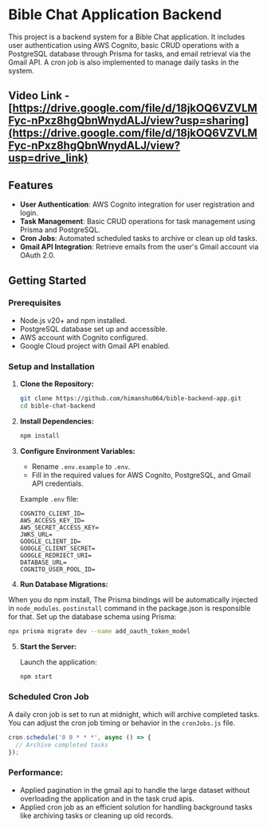 
# Bible Chat Application Backend

This project is a backend system for a Bible Chat application. It includes user authentication using AWS Cognito, basic CRUD operations with a PostgreSQL database through Prisma for tasks, and email retrieval via the Gmail API. A cron job is also implemented to manage daily tasks in the system.

## Video Link - [https://drive.google.com/file/d/18jkOQ6VZVLMFyc-nPxz8hgQbnWnydALJ/view?usp=sharing](https://drive.google.com/file/d/18jkOQ6VZVLMFyc-nPxz8hgQbnWnydALJ/view?usp=drive_link)

## Features

- **User Authentication**: AWS Cognito integration for user registration and login.
- **Task Management**: Basic CRUD operations for task management using Prisma and PostgreSQL.
- **Cron Jobs**: Automated scheduled tasks to archive or clean up old tasks.
- **Gmail API Integration**: Retrieve emails from the user's Gmail account via OAuth 2.0.

## Getting Started

### Prerequisites

- Node.js v20+ and npm installed.
- PostgreSQL database set up and accessible.
- AWS account with Cognito configured.
- Google Cloud project with Gmail API enabled.

### Setup and Installation

1. **Clone the Repository:**

   ```bash
   git clone https://github.com/himanshu064/bible-backend-app.git
   cd bible-chat-backend
   ```

2. **Install Dependencies:**

   ```bash
   npm install
   ```

3. **Configure Environment Variables:**

   - Rename `.env.example` to `.env`.
   - Fill in the required values for AWS Cognito, PostgreSQL, and Gmail API credentials.

   Example `.env` file:
   ```env
   COGNITO_CLIENT_ID=
   AWS_ACCESS_KEY_ID=
   AWS_SECRET_ACCESS_KEY=
   JWKS_URL=
   GOOGLE_CLIENT_ID=
   GOOGLE_CLIENT_SECRET=
   GOOGLE_REDRIECT_URI=
   DATABASE_URL=
   COGNITO_USER_POOL_ID=
   ```

4. **Run Database Migrations:**

  When you do npm install, The Prisma bindings will be automatically injected in `node_modules`. `postinstall` command in the package.json is responsible for that. Set up the database schema using Prisma:

   ```bash
   npx prisma migrate dev --name add_oauth_token_model
   ```

5. **Start the Server:**

   Launch the application:

   ```bash
   npm start
   ```

### Scheduled Cron Job

A daily cron job is set to run at midnight, which will archive completed tasks. You can adjust the cron job timing or behavior in the `cronJobs.js` file.

```javascript
cron.schedule('0 0 * * *', async () => {
  // Archive completed tasks
});

```

### Performance:

- Applied pagination in the gmail api to handle the large dataset without overloading the application and in the task crud apis.
- Applied cron job as an efficient solution for handling background tasks like archiving tasks or cleaning up old records.

